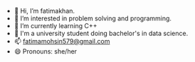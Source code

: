 - 👋 Hi, I’m fatimakhan.
- 👀 I’m interested in problem solving and programming.
- 🌱 I’m currently learning C++
- 💞️ I'm a university student doing bachelor's in data science.
- 📫 fatimamohsin579@gmail.com
- 😄 Pronouns: she/her


<!---
fatimakhan579/fatimakhan579 is a ✨ special ✨ repository because its `README.md` (this file) appears on your GitHub profile.
You can click the Preview link to take a look at your changes.
--->
